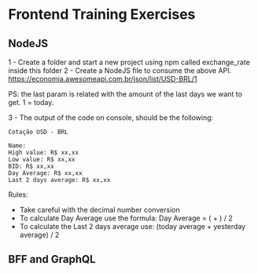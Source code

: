 # Frontend Training Exercises

## NodeJS

1 - Create a folder and start a new project using npm called  exchange_rate inside this folder
2 - Create a NodeJS file to consume the above API.
https://economia.awesomeapi.com.br/json/list/USD-BRL/1

PS: the last param is related with the amount of the last days we want to get. 1 = today.


3 - The output of the code  on console, should be the following:

```
Cotação USD - BRL

Name: 
High value: R$ xx,xx
Low value: R$ xx,xx
BID: R$ xx,xx
Day Average: R$ xx,xx
Last 2 days average: R$ xx,xx
```

Rules: 

- Take careful with the decimal number conversion
- To calculate Day Average use the formula: Day Average = (<high value> + <low value>) / 2
- To calculate the Last 2 days average use:  (today average + yesterday average) / 2

## BFF and GraphQL

